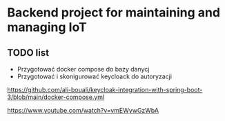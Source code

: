 # Backend project for maintaining and managing IoT

## TODO list
 - Przygotować docker compose do bazy danycj
 - Przygotować i skonigurować keycloack do autoryzacji

https://github.com/ali-bouali/keycloak-integration-with-spring-boot-3/blob/main/docker-compose.yml

https://www.youtube.com/watch?v=vmEWywGzWbA